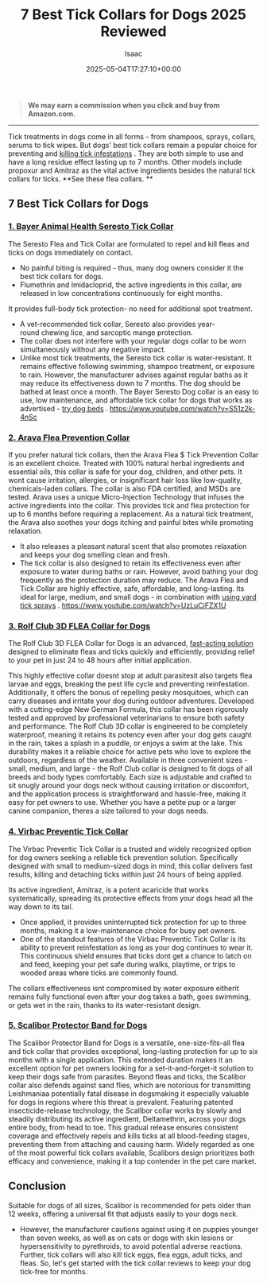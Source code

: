 ﻿---
author: Isaac
layout: post
title: 7 Best Tick Collars for Dogs 2025 Reviewed
date: '2025-05-04T17:27:10+00:00'
categories:
- Product Reviews
- Ticks
tags: []
slug: /best-tick-collars-for-dogs/
lastmod: 2025-05-07T12:21:25+03:00
---
> **We may earn a commission when you click and buy from Amazon.com.**
>

---
Tick treatments in dogs come in all forms - from shampoos, sprays, collars, serums to tick wipes.
But dogs' best tick collars remain a popular choice for preventing and
[killing tick infestations](https://pestpolicy.com/best-tick-killer-for-yard/)
.
They are both simple to use and have a long residue effect lasting up to 7 months.
Other models include propoxur and Amitraz as the vital active ingredients besides the natural tick collars for ticks.
**See these flea collars. **
## 7 Best Tick Collars for Dogs
### [1. Bayer Animal Health Seresto Tick Collar](https://www.amazon.com/dp/B00B8CG602/?tag=p-policy-20)
The Seresto Flea and Tick Collar are formulated to repel and kill fleas and ticks on dogs immediately on contact.
- No painful biting is required - thus, many dog owners consider it the best tick collars for dogs.
- Flumethrin and Imidacloprid, the active ingredients in this collar, are released in low concentrations continuously for eight months.

It provides full-body tick protection- no need for additional spot treatment.
- A vet-recommended tick collar, Seresto also provides year-round chewing lice, and sarcoptic mange protection.
- The collar does not interfere with your regular dogs collar to be worn simultaneously without any negative impact.
- Unlike most tick treatments, the Seresto tick collar is water-resistant. It remains effective following swimming, shampoo treatment, or exposure to rain.
However, the manufacturer advises against regular baths as it may reduce its effectiveness down to 7 months. The dog should be bathed at least once a month.
The Bayer Seresto Dog collar is an easy to use, low maintenance, and affordable tick collar for dogs that works as advertised -
[try dog beds](https://pestpolicy.com/best-dog-beds/)
.
https://www.youtube.com/watch?v=S51z2k-4nSc
### [2. Arava Flea Prevention Collar](https://www.amazon.com/dp/B01N0UCPUS/?tag=p-policy-20)
If you prefer natural tick collars, then the Arava Flea $ Tick Prevention Collar is an excellent choice.
Treated with 100% natural herbal ingredients and essential oils, this collar is safe for your dog, children, and other pets.
It wont cause irritation, allergies, or insignificant hair loss like low-quality, chemicals-laden collars.
The collar is also FDA certified, and MSDs are tested. Arava uses a unique Micro-Injection Technology that infuses the active ingredients into the collar.
This provides tick and flea protection for up to 6 months before requiring a replacement.
As a natural tick treatment, the Arava also soothes your dogs itching and painful bites while promoting relaxation.
- It also releases a pleasant natural scent that also promotes relaxation and keeps your dog smelling clean and fresh.
- The tick collar is also designed to retain its effectiveness even after exposure to water during baths or rain.
However, avoid bathing your dog frequently as the protection duration may reduce.
The Arava Flea and Tick Collar are highly effective, safe, affordable, and long-lasting. Its ideal for large, medium, and small dogs - in combination with
[using yard tick sprays](https://pestpolicy.com/best-yard-spray-for-ticks/)
.
https://www.youtube.com/watch?v=UzLuCiFZX1U
### [3. Rolf Club 3D FLEA Collar for Dogs](https://www.amazon.com/dp/B06XGWYHWR/?tag=p-policy-20)
The Rolf Club 3D FLEA Collar for Dogs is an advanced,
[fast-acting solution](https://pestpolicy.com/best-tick-shampoo-for-dogs/)
designed to eliminate fleas and ticks quickly and efficiently, providing relief to your pet in just 24 to 48 hours after initial application.

This highly effective collar doesnt stop at adult parasitesit also targets flea larvae and eggs, breaking the pest life cycle and preventing reinfestation. Additionally, it offers the bonus of repelling pesky mosquitoes, which can carry diseases and irritate your dog during outdoor adventures.
Developed with a cutting-edge New German Formula, this collar has been rigorously tested and approved by professional veterinarians to ensure both safety and performance.
The Rolf Club 3D collar is engineered to be completely waterproof, meaning it retains its potency even after your dog gets caught in the rain, takes a splash in a puddle, or enjoys a swim at the lake. This durability makes it a reliable choice for active pets who love to explore the outdoors, regardless of the weather.
Available in three convenient sizes - small, medium, and large - the Rolf Club collar is designed to fit dogs of all breeds and body types comfortably.
Each size is adjustable and crafted to sit snugly around your dogs neck without causing irritation or discomfort, and the application process is straightforward and hassle-free, making it easy for pet owners to use. Whether you have a petite pup or a larger canine companion, theres a size tailored to your dogs needs.
### [4. Virbac Preventic Tick Collar](https://www.amazon.com/dp/B0043XCDKU/?tag=p-policy-20)
The Virbac Preventic Tick Collar is a trusted and widely recognized option for dog owners seeking a reliable tick prevention solution. Specifically designed with small to medium-sized dogs in mind, this collar delivers fast results, killing and detaching ticks within just 24 hours of being applied.

Its active ingredient, Amitraz, is a potent acaricide that works systematically, spreading its protective effects from your dogs head all the way down to its tail.
- Once applied, it provides uninterrupted tick protection for up to three months, making it a low-maintenance choice for busy pet owners.
- One of the standout features of the Virbac Preventic Tick Collar is its ability to prevent reinfestation as long as your dog continues to wear it.
This continuous shield ensures that ticks dont get a chance to latch on and feed, keeping your pet safe during walks, playtime, or trips to wooded areas where ticks are commonly found.

The collars effectiveness isnt compromised by water exposure eitherit remains fully functional even after your dog takes a bath, goes swimming, or gets wet in the rain, thanks to its water-resistant design.
### [5. Scalibor Protector Band for Dogs](https://www.amazon.com/dp/B00MRR5ADG/?tag=p-policy-20)
The Scalibor Protector Band for Dogs is a versatile, one-size-fits-all flea and tick collar that provides exceptional, long-lasting protection for up to six months with a single application. This extended duration makes it an excellent option for pet owners looking for a set-it-and-forget-it solution to keep their dogs safe from parasites.
Beyond fleas and ticks, the Scalibor collar also defends against sand flies, which are notorious for transmitting Leishmaniaa potentially fatal disease in dogsmaking it especially valuable for dogs in regions where this threat is prevalent.
Featuring patented insecticide-release technology, the Scalibor collar works by slowly and steadily distributing its active ingredient, Deltamethrin, across your dogs entire body, from head to toe.
This gradual release ensures consistent coverage and effectively repels and kills ticks at all blood-feeding stages, preventing them from attaching and causing harm. Widely regarded as one of the most powerful tick collars available, Scalibors design prioritizes both efficacy and convenience, making it a top contender in the pet care market.
## Conclusion
Suitable for dogs of all sizes, Scalibor is recommended for pets older than 12 weeks, offering a universal fit that adjusts easily to your dogs neck.
- However, the manufacturer cautions against using it on puppies younger than seven weeks, as well as on cats or dogs with skin lesions or hypersensitivity to pyrethroids, to avoid potential adverse reactions.
Further, tick collars will also kill tick eggs, flea eggs, adult ticks, and fleas.
So, let's get started with the tick collar reviews to keep your dog tick-free for months.
